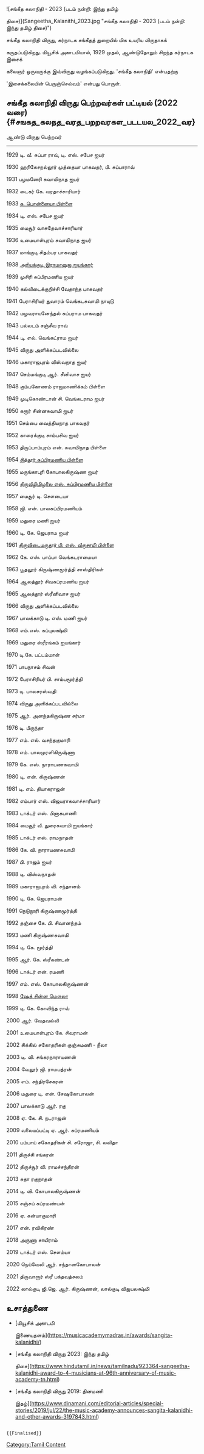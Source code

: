 ![சங்கீத கலாநிதி - 2023 (படம் நன்றி: இந்து தமிழ்
திசை)](Sangeetha_Kalanithi_2023.jpg "சங்கீத கலாநிதி - 2023 (படம் நன்றி: இந்து தமிழ் திசை)")
சங்கீத கலாநிதி விருது, கர்நாடக சங்கீதத் துறையில் மிக உயரிய விருதாகக்
கருதப்படுகிறது. மியூசிக் அகாடமியால், 1929 முதல், ஆண்டுதோறும் சிறந்த கர்நாடக இசைக்
கலைஞர் ஒருவருக்கு இவ்விருது வழங்கப்படுகிறது. 'சங்கீத கலாநிதி' என்பதற்கு
'இசைக்கலையின் பெருஞ்செல்வம்' என்பது பொருள்.

## சங்கீத கலாநிதி விருது பெற்றவர்கள் பட்டியல் (2022 வரை) {#சஙகத_கலநத_வரத_பறறவரகள_படடயல_2022_வர}

  ஆண்டு   விருது பெற்றவர்
  ------ ----------------------------------------------------------------------------------
  1929   டி. வீ. சுப்பா ராவ், டி. எஸ். சபேச ஐயர்
  1930   ஹரிகேசநல்லூர் முத்தையா பாகவதர், பி. சுப்பாராவ்
  1931   பழமனேரி சுவாமிநாத ஐயர்
  1932   டைகர் கே. வரதாச்சாரியார்
  1933   [க. பொன்னையா பிள்ளை](பொன்னையா_பிள்ளை "wikilink")
  1934   டி. எஸ். சபேச ஐயர்
  1935   மைசூர் வாசுதேவாச்சாரியார்
  1936   உமையாள்புரம் சுவாமிநாத ஐயர்
  1937   மாங்குடி சிதம்பர பாகவதர்
  1938   [அரியக்குடி இராமானுஜ ஐயங்கார்](அரியக்குடி_ராமானுஜ_ஐயங்கார் "wikilink")
  1939   முசிரி சுப்பிரமணிய ஐயர்
  1940   கல்லிடைக்குறிச்சி வேதாந்த பாகவதர்
  1941   பேராசிரியர் துவாரம் வெங்கடசுவாமி நாயுடு
  1942   மழவராயனேந்தல் சுப்பராம பாகவதர்
  1943   பல்லடம் சஞ்சீவ ராவ்
  1944   டி. எல். வெங்கட்ராம ஐயர்
  1945   விருது அளிக்கப்படவில்லை
  1946   மகாராஜபுரம் விஸ்வநாத ஐயர்
  1947   செம்மங்குடி ஆர். சீனிவாச ஐயர்
  1948   கும்பகோணம் ராஜமாணிக்கம் பிள்ளை
  1949   முடிகொண்டான் சி. வெங்கடராம ஐயர்
  1950   கரூர் சின்னசுவாமி ஐயர்
  1951   செம்பை வைத்தியநாத பாகவதர்
  1952   காரைக்குடி சாம்பசிவ ஐயர்
  1953   திருப்பாம்புரம் என். சுவாமிநாத பிள்ளை
  1954   [சித்தூர் சுப்பிரமணிய பிள்ளை](சித்தூர்_சுப்பிரமணிய_பிள்ளை "wikilink")
  1955   மருங்காபுரி கோபாலகிருஷ்ண ஐயர்
  1956   [திருவீழிமிழலை எஸ். சுப்பிரமணிய பிள்ளை](திருவீழிமிழலை_சுப்பிரமணிய_பிள்ளை "wikilink")
  1957   மைசூர் டி. சௌடையா
  1958   ஜி. என். பாலசுப்பிரமணியம்
  1959   மதுரை மணி ஐயர்
  1960   டி. கே. ஜெயராம ஐயர்
  1961   [திருவிடைமருதூர் பி. எஸ். வீருசாமி பிள்ளை](திருவிடைமருதூர்_வீருஸ்வாமி_பிள்ளை "wikilink")
  1962   கே. எஸ். பாப்பா வெங்கடராமையா
  1963   பூதலூர் கிருஷ்ணமூர்த்தி சாஸ்திரிகள்
  1964   ஆலத்தூர் சிவசுப்ரமணிய ஐயர்
  1965   ஆலத்தூர் ஸ்ரீனிவாச ஐயர்
  1966   விருது அளிக்கப்படவில்லை
  1967   பாலக்காடு டி. எஸ். மணி ஐயர்
  1968   எம்.எஸ். சுப்புலக்ஷ்மி
  1969   மதுரை ஸ்ரீரங்கம் ஐயங்கார்
  1970   டி.கே. பட்டம்மாள்
  1971   பாபநாசம் சிவன்
  1972   பேராசிரியர் பி. சாம்பமூர்த்தி
  1973   டி. பாலசரஸ்வதி
  1974   விருது அளிக்கப்படவில்லை
  1975   ஆர். அனந்தகிருஷ்ண சர்மா
  1976   டி. பிருந்தா
  1977   எம். எல். வசந்தகுமாரி
  1978   எம். பாலமுரளிகிருஷ்ணா
  1979   கே. எஸ். நாராயணசுவாமி
  1980   டி. என். கிருஷ்ணன்
  1981   டி. எம். தியாகராஜன்
  1982   எம்பார் எஸ். விஜயராகவாச்சாரியார்
  1983   டாக்டர் எஸ். பினாகபாணி
  1984   மைசூர் வீ. துரைசுவாமி ஐயங்கார்
  1985   டாக்டர் எஸ். ராமநாதன்
  1986   கே. வி. நாராயணசுவாமி
  1987   பி. ராஜம் ஐயர்
  1988   டி. விஸ்வநாதன்
  1989   மகாராஜபுரம் வி. சந்தானம்
  1990   டி. கே. ஜெயராமன்
  1991   நெடுநூரி கிருஷ்ணமூர்த்தி
  1992   தஞ்சை கே. பி. சிவானந்தம்
  1993   மணி கிருஷ்ணசுவாமி
  1994   டி. கே. மூர்த்தி
  1995   ஆர். கே. ஸ்ரீகண்டன்
  1996   டாக்டர் என். ரமணி
  1997   எம். எஸ். கோபாலகிருஷ்ணன்
  1998   [ஷேக் சின்ன மௌலா](ஷேக்_சின்ன_மௌலா "wikilink")
  1999   டி. கே. கோவிந்த ராவ்
  2000   ஆர். வேதவல்லி
  2001   உமையாள்புரம் கே. சிவராமன்
  2002   சிக்கில் சகோதரிகள் குஞ்சுமணி - நீலா
  2003   டி. வி. சங்கரநாராயணன்
  2004   வேலூர் ஜி. ராமபத்ரன்
  2005   எம். சந்திரசேகரன்
  2006   மதுரை டி. என். சேஷகோபாலன்
  2007   பாலக்காடு ஆர். ரகு
  2008   ஏ. கே. சி. நடராஜன்
  2009   வலையப்பட்டி ஏ. ஆர். சுப்ரமணியம்
  2010   பம்பாய் சகோதரிகள் சி. சரோஜா, சி. லலிதா
  2011   திருச்சி சங்கரன்
  2012   திருச்சூர் வி. ராமச்சந்திரன்
  2013   சுதா ரகுநாதன்
  2014   டி. வி. கோபாலகிருஷ்ணன்
  2015   சஞ்சய் சுப்ரமண்யன்
  2016   ஏ. கன்யாகுமாரி
  2017   என். ரவிகிரண்
  2018   அருணா சாயிராம்
  2019   டாக்டர் எஸ். சௌம்யா
  2020   நெய்வேலி ஆர். சந்தானகோபாலன்
  2021   திருவாரூர் ஸ்ரீ பக்தவத்சலம்
  2022   லால்குடி ஜி.ஜெ. ஆர். கிருஷ்ணன், லால்குடி விஜயலக்ஷ்மி

## உசாத்துணை

-   [மியூசிக் அகாடமி
    இணையதளம்](https://musicacademymadras.in/awards/sangita-kalanidhi/)
-   [சங்கீத கலாநிதி விருது 2023: இந்து தமிழ்
    திசை](https://www.hindutamil.in/news/tamilnadu/923364-sangeetha-kalanidhi-award-to-4-musicians-at-96th-anniversary-of-music-academy-tn.html)
-   [சங்கீத கலாநிதி விருது 2019: தினமணி
    இதழ்](https://www.dinamani.com/editorial-articles/special-stories/2019/jul/22/the-music-academy-announces-sangita-kalanidhi-and-other-awards-3197843.html)

```{=mediawiki}
{{Finalised}}
```
[Category:Tamil Content](Category:Tamil_Content "wikilink")
